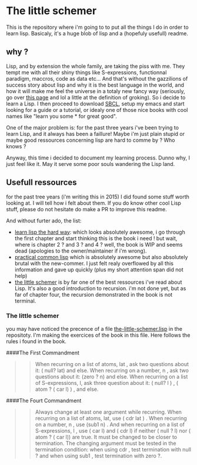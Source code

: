 # The little schemer

This is the repository where i'm going to to put all the things I do in order to learn lisp.
Basicaly, it's a huge blob of lisp and a (hopefuly usefull) readme.

## why ?
Lisp, and by extension the whole family, are taking the piss with me. They tempt me with all
their shiny things like S-expressions, functionnal paradigm, maccros, code as data etc...
And that's without the gazzilions of success story about lisp and why it is the best language
in the world, and how it will make me feel the universe in a totaly new fancy way
(seriously, go over [this page](http://learnlispthehardway.org/book/1-0-0-overview/) and lol a
little at the definition of groking). So i decide to learn a Lisp. I then proceed to
download [SBCL](http://www.sbcl.org/), setup my emacs and start looking for a guide or a
tutorial, or idealy one of those nice books with cool names like "learn you some * for great good".

One of the major problem is: for the past three years i've been trying to learn Lisp, and it
always has been a faillure! Maybe i'm just plain stupid or maybe good ressources concerning lisp are hard to comme by ? Who knows ?

Anyway, this time i decided to document my learning process. Dunno why, I just feel like it. May it serve some
poor souls wandering the Lisp land.

## Usefull ressources
for the past tree years (i'm writing this in 2015) I did found some stuff worth looking at. I will
tell how i felt about them. If you do know other cool Lisp stuff, please do not hesitate do make a PR to
improve this readme.

And without furter ado, the list:
- [learn lisp the hard way](http://learnlispthehardway.org/): which looks absolutely awesome, i go through the
first chapter and start thinking this is the book i need ! but wait, where is chapter 2 ? and 3 ? and 4 ? well,
the book is WIP and seems dead (apologies to the owner/maintainer if i'm wrong). 
- [practical common lisp](http://www.gigamonkeys.com/book/) which is absolutely awesome but also absolutely brutal
with the new-commer. I just felt realy overflowed by all this information and gave up quickly
(plus my short attention span did not help)
- [the little schemer](http://kysmykseka.net/koti/wizardry/Programming/Lisp/Scheme/The%20Little%20Schemer%204th%20Ed.pdf)
is by far one of the best ressources i've read about Lisp. It's also a good introduction to recursion.
i'm not done yet, but as far of chapter four, the recursion demonstrated in the book is not terminal.

### The little schemer
you may have noticed the precence of a file
[the-little-schemer.lisp](https://github.com/Arkeopix/the-little-schemer/blob/master/the-little-schemer.lisp) in the repositoty. I'm making the exercices of the book in this file. Here follows the rules i found in the book.

####The First Commandment 

>>When recurring on a list of atoms, lat , ask two questions
>>about it: ( null? lat) and else.
>>When recurring on a number, n , ask two questions about
>>it: (zero ? n) and else.
>>When recurring on a list of S-expressions, l, ask three
>>question about it: ( null? l ) , ( atom ? ( car l) ) , and else.

####The Fourt Commandment
>>Always change at least one argument while recurring.
>>When recurring on a list of atoms, lat, use ( cdr lat ) . When
>>recurring on a number, n , use (sub1 n) . And when recurring on a list of S-expressions, l , use ( car l) and ( cdr l) if
>>neither ( null ? l) nor ( atom ? ( car l)) are true.
>>It must be changed to be closer to termination. The changing argument must be tested in the termination condition:
>>when using cdr , test termination with null ? and
>>when using sub1 , test termination with zero ?.